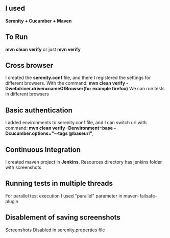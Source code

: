 I used
--------------------------
**Serenity + Cucumber + Maven**

To Run
----------------------------
**mvn clean verify** or just **mvn verify**


Cross browser
--------------
I created the **serenity.conf** file, and there I registered the settings for different browsers.
With the command: **mvn clean verify -Dwebdriver.driver=nameOfBrowser(for example firefox)**  We can run tests in different browsers

Basic authentication
----------------------------
I added environments to serenity.conf file, and I can switch url with command:
**mvn clean verify -Denvironment=base -Dcucumber.options="--tags @baseurl"**,

Continuous Integration
------------------------------

I created maven project in **Jenkins**. Resources directory has jenkins folder with screenshots

Running tests in multiple threads
-----------------------------------
For parallel test execution I used "parallel" parameter in maven-failsafe-plugin 


Disablement of saving screenshots
------------------------------------
Screenshots Disabled in serenity.properties file